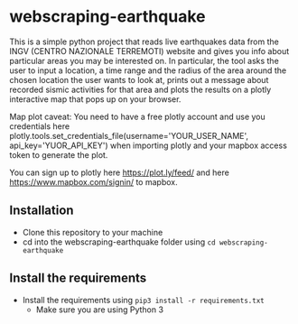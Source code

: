 # webscraping-earthquake
This is a simple python project that reads live earthquakes data from the INGV (CENTRO NAZIONALE TERREMOTI) website and gives you info about particular areas you may be interested on.
In particular, the tool asks the user to input a location, a time range and the radius of the area around the chosen location the user wants to look at, prints out a message about recorded sismic activities for that area and plots the results on a plotly interactive map that pops up on your browser.

Map plot caveat:
You need to have a free plotly account and use you credentials here 
plotly.tools.set_credentials_file(username='YOUR_USER_NAME', api_key='YUOR_API_KEY') when importing plotly and your mapbox access token to generate the plot.

You can sign up to plotly here https://plot.ly/feed/ and here https://www.mapbox.com/signin/ to mapbox.

## Installation ##
* Clone this repository to your machine
* cd into the webscraping-earthquake folder using `cd webscraping-earthquake`

## Install the requirements ##
* Install the requirements using `pip3 install -r requirements.txt`
  * Make sure you are using Python 3
